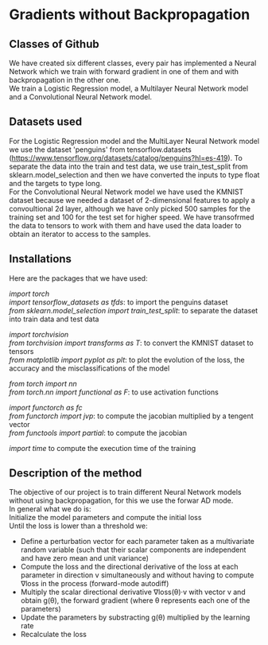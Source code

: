 # Gradients without Backpropagation
## Classes of Github
We have created six different classes, every pair has implemented a Neural Network which we train with forward gradient in one of them and with backpropagation in the other one.     
We train a Logistic Regression model, a Multilayer Neural Network model and a Convolutional Neural Network model.
## Datasets used
For the Logistic Regression model and the MultiLayer Neural Network model we use the dataset 'penguins' from tensorflow.datasets (https://www.tensorflow.org/datasets/catalog/penguins?hl=es-419). To separate the data into the train and test data, we use train_test_split from sklearn.model_selection and then we have converted the inputs to type float and the targets to type long.      
For the Convolutional Neural Network model we have used the KMNIST dataset because we needed a dataset of 2-dimensional features to apply a convoultional 2d layer, although we have only picked 500 samples for the training set and 100 for the test set for higher speed. We have transofrmed the data to tensors to work with them and have used the data loader to obtain an iterator to access to the samples.
## Installations
Here are the packages that we have used:    

*import torch*       
*import tensorflow_datasets as tfds*: to import the penguins dataset      
*from sklearn.model_selection import train_test_split*: to separate the dataset into train data and test data      

*import torchvision*        
*from torchvision import transforms as T*: to convert the KMNIST dataset to tensors       
*from matplotlib import pyplot as plt*: to plot the evolution of the loss, the accuracy and the misclassifications of the model      

*from torch import nn*       
*from torch.nn import functional as F*: to use activation functions      

*import functorch as fc*         
*from functorch import jvp*: to compute the jacobian multiplied by a tengent vector         
*from functools import partial*: to compute the jacobian       

*import time*      to compute the execution time of the training
## Description of the method
The objective of our project is to train different Neural Network models without using backpropagation, for this we use the forwar AD mode.         
In general what we do is:         
Initialize the model parameters and compute the initial loss         
Until the loss is lower than a threshold we:
<ul>
<li>Define a perturbation vector for each parameter taken as a multivariate random variable (such that their scalar components are independent and have zero mean and unit variance)</li>
<li>Compute the loss and the directional derivative of the loss at each parameter in direction v simultaneously and without having to compute ∇loss in the process (forward-mode autodiff)</li>
<li>Multiply the scalar directional derivative ∇loss(θ)·v with vector v and obtain g(θ), the forward gradient (where θ represents each one of the parameters)</li>
<li>Update the parameters by substracting g(θ) multiplied by the learning rate</li>
<li>Recalculate the loss</li>
</ul>  
